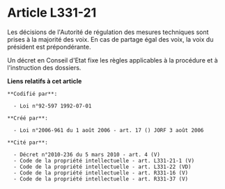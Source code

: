 # Article L331-21

Les décisions de l'Autorité de régulation des mesures techniques sont prises à la majorité des voix. En cas de partage égal
des voix, la voix du président est prépondérante.

Un décret en Conseil d'Etat fixe les règles applicables à la procédure et à l'instruction des dossiers.

**Liens relatifs à cet article**

	**Codifié par**:

	  - Loi n°92-597 1992-07-01

	**Créé par**:

	  - Loi n°2006-961 du 1 août 2006 - art. 17 () JORF 3 août 2006

	**Cité par**:

	  - Décret n°2010-236 du 5 mars 2010 - art. 4 (V)
	  - Code de la propriété intellectuelle - art. L331-21-1 (V)
	  - Code de la propriété intellectuelle - art. L331-22 (VD)
	  - Code de la propriété intellectuelle - art. R331-16 (V)
	  - Code de la propriété intellectuelle - art. R331-37 (V)
